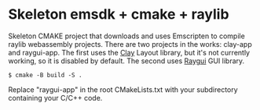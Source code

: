 # Skeleton emsdk + cmake + raylib
Skeleton CMAKE project that downloads and uses Emscripten to compile raylib webassembly projects. There are two projects in the works: clay-app and raygui-app. The first uses the [Clay](https://github.com/nicbarker/clay) Layout library, but it's not currently working, so it is disabled by default. The second uses [Raygui](https://github.com/raysan5/raygui) GUI library.
```
$ cmake -B build -S .
```
Replace "raygui-app" in the root CMakeLists.txt with your subdirectory containing your C/C++ code.
